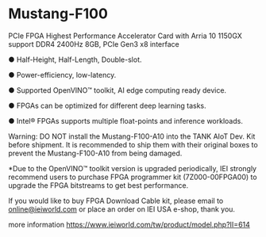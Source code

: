 # Mustang-F100
PCIe FPGA Highest Performance Accelerator Card with Arria 10 1150GX support DDR4 2400Hz 8GB, PCIe Gen3 x8 interface

● Half-Height, Half-Length, Double-slot.

● Power-efficiency, low-latency.

● Supported OpenVINO™ toolkit, AI edge computing ready device.

● FPGAs can be optimized for different deep learning tasks.

● Intel® FPGAs supports multiple float-points and inference workloads.

Warning: DO NOT install the Mustang-F100-A10 into the TANK AIoT Dev. Kit before shipment. It is recommended to ship them with their original boxes to prevent the Mustang-F100-A10 from being damaged.

*Due to the OpenVINO™ toolkit version is upgraded periodically, IEI strongly recommend users to purchase FPGA programmer kit (7Z000-00FPGA00) to upgrade the FPGA bitstreams to get best performance.

If you would like to buy FPGA Download Cable kit, please email to online@ieiworld.com or place an order on IEI USA e-shop, thank you.


more information https://www.ieiworld.com/tw/product/model.php?II=614
